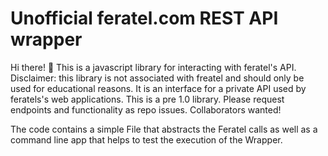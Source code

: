 # Unofficial feratel.com REST API wrapper 
Hi there! 👋 This is a javascript library for interacting with feratel's API.
Disclaimer: this library is not associated with freatel and should only be used for educational reasons. It is an interface for a private API used by feratels's web applications.
This is a pre 1.0 library. Please request endpoints and functionality as repo issues. Collaborators wanted!


The code contains a simple File that abstracts the Feratel calls as well as a command line app that helps to test the execution of the Wrapper. 
